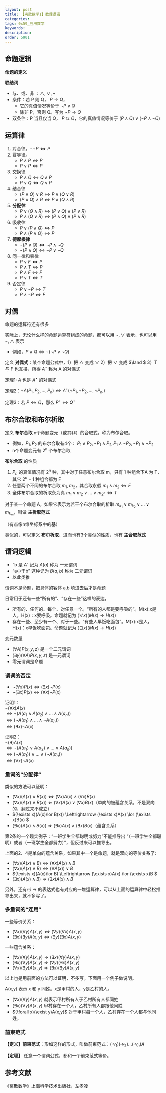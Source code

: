 ```yaml
---
layout: post
title: 【离散数学1】数理逻辑
categories:
tags: 0x59_应用数学
keywords:
description:
order: 5901
---
```


## 命题逻辑

**命题的定义**

**联结词**
- 与、或、非 ：$\land, \lor, \lnot$  
- 条件：若 P 则 Q， $P\to Q$，
    - 它的真值情况等价于 $\lnot P \lor Q$
    - 除非 P，否则 Q。写为 $\lnot P \to Q$
- 双条件：P 当且仅当 Q， $P \leftrightarrows	Q$，它的真值情况等价于 $(P\land Q)\lor(\lnot P \land \lnot Q)$

## 运算律

1. 对合律。$\lnot \lnot P \Leftrightarrow	P$
2. 幂等律。
    - $P\land P  \Leftrightarrow	P$
    - $P\lor P  \Leftrightarrow	P$
3. 交换律
    - $P\land Q  \Leftrightarrow	Q\land P$
    - $P\lor Q  \Leftrightarrow	Q\lor P$
4. 结合律
    - $(P\lor Q)\lor R \Leftrightarrow P\lor (Q\lor R)$
    - $(P\land Q)\land R \Leftrightarrow P\land (Q\land R)$
5. **分配律**
    - $P\lor (Q\land R) \Leftrightarrow (P\lor Q)\land (P \lor R)$
    - $P\land (Q\lor R) \Leftrightarrow (P\land Q)\lor (P \land R)$
6. 吸收律
    - $P\lor(P\land Q) \Leftrightarrow P$
    - $P\land(P\lor Q) \Leftrightarrow P$
7. **德摩根律**
    - $\lnot(P\lor Q) \Leftrightarrow \lnot P \land \lnot Q$
    - $\lnot(P\land Q) \Leftrightarrow \lnot P \lor \lnot Q$
8. 同一律和零律
    - $P\lor F \Leftrightarrow P$
    - $P\land T \Leftrightarrow P$
    - $P\land F \Leftrightarrow F$
    - $P\lor T \Leftrightarrow T$
9. 否定律
    - $P\lor \lnot P \Leftrightarrow T$
    - $P\land \lnot P \Leftrightarrow F$



## 对偶


命题的运算符还有很多


实际上，无论什么样的命题运算符组成的命题，都可以用 $\lnot, \lor$ 表示，也可以用 $\lnot, \land$ 表示
- 例如，$P\land Q  \Leftrightarrow \lnot (\lnot P \lor \lnot Q)$


定义 **对偶式**：某个命题公式中，1）把 $\land$ 变成 $\lor$ 2）把
$\lor$ 变成 $\land $ 3）T 与 F 也互换，所得 $A^\star$ 称为 A 的对偶式

定理1: $A$ 也是 $A^\star$ 的对偶式

定理2：$\lnot A(P_1, P_2, ..., P_n) \Leftrightarrow A^\star (\lnot P_1, \lnot P_2,..., \lnot P_n,)$

定理3：若 $P \Leftrightarrow Q$，那么 $P^\star \Leftrightarrow Q^\star$


## 布尔合取和布尔析取

定义 **布尔合取** n个命题变元（或其非）的合取式，称为布尔合取。
- 例如，$P_1, P_2$ 的布尔合取有4个： $P_1 \land P_2, \lnot P_1 \land P_2, P_1 \land \lnot P_2,\lnot P_1 \land \lnot  P_2$
- n个命题变元有 $2^n$ 个布尔合取

**布尔合取** 的性质
1. $P_n$ 的真值情况有 $2^n$ 种，其中对于任意布尔合取 m，只有 1 种组合下A 为 T，其它 $2^n-1$ 种组合都为 F
2. 任意两个不同的布尔合取 $m_1, m_2$，其合取永假 $m_1 \land m_2 \Leftrightarrow F$
3. 全体布尔合取的析取永为真 $m_1\lor m_2 \lor ... \lor m_{2^n} \Leftrightarrow T$


对于某一个命题 A，如果它表示为若干个布尔合取的析取 $m_{k_1} \lor m_{k_2} \lor ... \lor m_{k_m}$，叫做 **主析取范式**


（有点像n维坐标系中的基）


类似的，可以定义 **布尔析取**，进而也有3个类似的性质，也有 **主合取范式**


## 谓词逻辑

- “b 是 A” 记为 $A(a)$ 称为 一元谓词
- “a小于b” 这种记为 $B(a,b)$ 称为 二元谓词
- 以此类推

谓词不是命题，把具体的客体 a,b 填进去后才是命题

日常用于还有一些“所有的”、“存在一些”这样的表达，
- 所有的、任何的、每个、对任意一个。“所有的人都是要呼吸的”。M(x):x是人，H(x)：x要呼吸。命题就记为 $(\forall x)(M(x)\to H(x))$
- 存在一些、至少有一个、对于一些。“有些人早饭吃面包”。M(x):x是人，H(x)：x早饭吃面包。命题就记为 $(\exists x)(M(x)\to H(x))$

变元数量
- $(\forall A)P(x,y,z)$ 是一个二元谓词
- $(\exists y)(\forall A)P(x,y,z)$ 是一元谓词
- 零元谓词是命题


### 谓词的否定

- $\lnot (\forall x) P(x) \Leftrightarrow (\exists x) \lnot P(x)$  
- $\lnot (\exists x)P(x) \Leftrightarrow (\forall x) \lnot P(x)$


证明1：  
$\lnot (\forall x)A(x)$  
$\Leftrightarrow \lnot(A(a_1\land A(a_2) \land...\land A(a_n))$  
$\Leftrightarrow (\lnot A(a_1)\land...\land \lnot A(a_n))$  
$\Leftrightarrow (\exists x) \lnot A(x)$


证明2：  
$\lnot (\exists)A(x)$  
$\Leftrightarrow \lnot (A(a_1)\lor A(a_2) \lor ... \lor A(a_n))$  
$\Leftrightarrow (\lnot A(a_1)) \land ...\land (\lnot A(a_n))$  
$\Leftrightarrow (\forall x) \lnot A(x)$


### 量词的“分配律”

类似的方法可以证明：

- $(\forall x) (A(x)\land B(x)) \Leftrightarrow (\forall x)A(x) \land (\forall x)B(x)$
- $(\forall x) (A(x)\lor B(x)) \Leftarrow (\forall x)A(x) \lor (\forall x)B(x)$（单向的被蕴含关系，不是双向的，翻过来不成立）
- $(\exists x)(A(x)\lor B(x)) \Leftrightarrow (\exists x)A(x) \lor (\exists x)B(x) $
- $(\exists x)(A(x)\land B(x)) \Rightarrow (\exists x) A(x) \land (\exists x)B(x)$（蕴含关系）


第2条的一个现实例子：“一班学生全都聪明或努力”不能推导出 “（一班学生全都聪明）或者（一班学生全都努力）”，但反过来可以推导出。

上面的2、4是单向的蕴含关系，如果其中一个是命题，就是双向的等价关系了:
- $(\forall x) (A(x)\land B) \Leftrightarrow (\forall x)A(x) \land B$
- $(\forall x) (A(x)\lor B) \Leftrightarrow (\forall A(x)) \lor B$
- $(\exists x)(A(x)\lor B) \Leftrightarrow (\exists x)A(x) \lor (\exists x)B $
- $(\exists x)(A(x)\land B) \Rightarrow (\exists x) A(x) \land B$

另外，还有带 $\to$ 的表达式也有对应的一堆运算律，可以从上面的运算律中轻松推导出来，就不多写了。



### 多量词的“连用”

一些等价关系：
- $(\forall x)(\forall y)A(x,y) \Leftrightarrow (\forall y)(\forall x)A(x,y)$
- $(\exists x)(\exists y)A(x,y) \Leftrightarrow (\exists y)(\exists x)A(x,y)$


一些蕴含关系：
- $(\forall x)(\forall y)A(x,y) \Rightarrow (\exists x)(\forall y)A(x,y)$
- $(\exists x)(\forall y) A(x,y) \Rightarrow (\forall y)(\exists x) A(x,y)$
- $(\forall x)(\exists y)A(x,y) \Rightarrow (\exists x)(\exists y)A(x,y)$

以上也是用前面的方法可以证明，不多写。下面用一个例子做说明。


A(x,y) 表示 x 和 y 同姓。x是甲村的人，y是乙村的人。
- $(\forall x)(\forall y)A(x,y)$ 就表示甲村所有人于乙村所有人都同姓
- $(\exists x)(\forall y)A(x,y)$ 甲村存在一个人，乙村所有人都跟他同姓
- $(\forall x)(\exist y)A(x,y)$ 对于甲村每一个人，乙村存在一个人都与他同姓。

### 前束范式

**【定义】前束范式**：形如这样的形式，叫做前束范式：$(\square v_1)(\square v_2)...(\square v_n) A$

**【定理】** 任意一个谓词公式，都和一个前束范式等价。





## 参考文献

《离散数学》上海科学技术出版社，左孝凌
